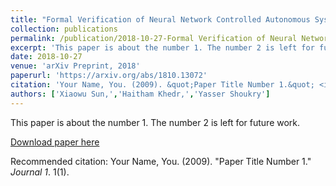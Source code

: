 ```yaml
---
title: "Formal Verification of Neural Network Controlled Autonomous Systems"
collection: publications
permalink: /publication/2018-10-27-Formal Verification of Neural Network Controlled Autonomous Systems
excerpt: 'This paper is about the number 1. The number 2 is left for future work.'
date: 2018-10-27
venue: 'arXiv Preprint, 2018'
paperurl: 'https://arxiv.org/abs/1810.13072'
citation: 'Your Name, You. (2009). &quot;Paper Title Number 1.&quot; <i>Journal 1</i>. 1(1).'
authors: ['Xiaowu Sun,','Haitham Khedr,','Yasser Shoukry']
---
```

This paper is about the number 1. The number 2 is left for future work.

[Download paper here](http://academicpages.github.io/files/paper1.pdf)

Recommended citation: Your Name, You. (2009). "Paper Title Number 1." <i>Journal 1</i>. 1(1).